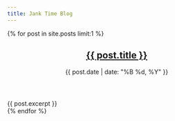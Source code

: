 ```yaml
---
title: Jank Time Blog
---
```


{% for post in site.posts limit:1 %}
  <article>
    <header>
      <h2><a href="{{ site.baseurl }}{{ post.url }}">{{ post.title }}</a></h2>
      <time datetime="{{ post.date | date_to_xmlschema }}">
        {{ post.date | date: "%B %d, %Y" }}
      </time>
    </header>
    <div class="post-excerpt">
      {{ post.excerpt }}
    </div>
  </article>
{% endfor %}


